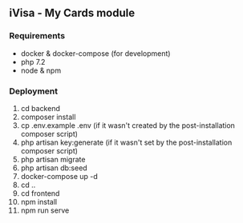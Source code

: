 ## iVisa - My Cards module

### Requirements

* docker & docker-compose (for development)
* php 7.2
* node & npm

### Deployment

1. cd backend
2. composer install
3. cp .env.example .env (if it wasn't created by the post-installation composer script)
4. php artisan key:generate (if it wasn't set by the post-installation composer script)
5. php artisan migrate
6. php artisan db:seed
7. docker-compose up -d
8. cd ..
9. cd frontend
10. npm install
11. npm run serve
